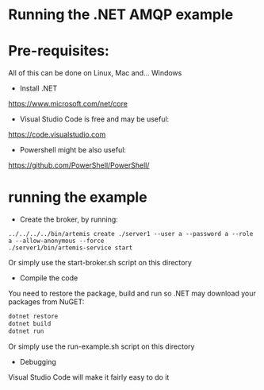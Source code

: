 # Running the .NET AMQP example


# Pre-requisites:

All of this can be done on Linux, Mac and... Windows

- Install .NET

https://www.microsoft.com/net/core


- Visual Studio Code is free and may be useful:

https://code.visualstudio.com


- Powershell might be also useful:

https://github.com/PowerShell/PowerShell/



# running the example

- Create the broker, by running:

```
../../../../bin/artemis create ./server1 --user a --password a --role a --allow-anonymous --force
./server1/bin/artemis-service start
```

Or simply use the start-broker.sh script on this directory


- Compile the code

You need to restore the package, build and run so .NET may download your packages from NuGET:

```sh
dotnet restore
dotnet build
dotnet run
```

Or simply use the run-example.sh script on this directory

- Debugging

Visual Studio Code will make it fairly easy to do it
